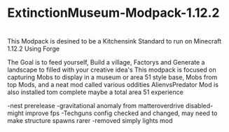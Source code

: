 # ExtinctionMuseum-Modpack-1.12.2
#
This Modpack is desined to be a Kitchensink Standard to run on Minecraft 1.12.2
Using Forge

The Goal is to feed yourself, Build a village, Factorys and
Generate a landscape to filled with your creative idea's
This modpack is focused on capturing Mobs to display in a museum or
area 51 style base, Mobs from top Mods, and a neat mod called various oddities
AlienvsPredator Mod is also installed tom complete maybe a total area 51
experience

-nest prerelease
-gravitational anomaly from matteroverdrive disabled-might improve fps
-Techguns config checked and changed, may need to make structure spawns rarer
-removed simply lights mod
